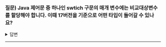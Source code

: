 ### 질문) Java 제어문 중 하나인 swtich 구문의 매개 변수에는 비교대상변수를 할당해야 합니다. 이때 17버전을 기준으로 어떤 타입이 들어갈 수 있나요?

<details>
    <summary>답변</summary>

- long을 제외한 정수형과, Enum, 참조자료형(Character, Byte, Short, Integer, String)

</details>

---
</br>